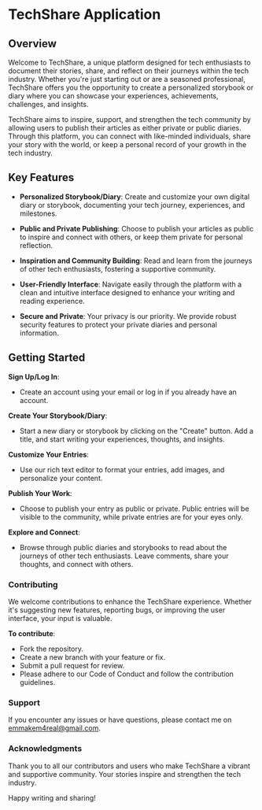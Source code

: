 # TechShare Application

## Overview

Welcome to TechShare, a unique platform designed for tech enthusiasts to document their stories, share, and reflect on their journeys within the tech industry. Whether you're just starting out or are a seasoned professional, TechShare offers you the opportunity to create a personalized storybook or diary where you can showcase your experiences, achievements, challenges, and insights.

TechShare aims to inspire, support, and strengthen the tech community by allowing users to publish their articles as either private or public diaries. Through this platform, you can connect with like-minded individuals, share your story with the world, or keep a personal record of your growth in the tech industry.


## Key Features

- **Personalized Storybook/Diary**: Create and customize your own digital diary or storybook, documenting your tech journey, experiences, and milestones.

- **Public and Private Publishing**: Choose to publish your articles as public to inspire and connect with others, or keep them private for personal reflection.

- **Inspiration and Community Building**: Read and learn from the journeys of other tech enthusiasts, fostering a supportive community.

- **User-Friendly Interface**: Navigate easily through the platform with a clean and intuitive interface designed to enhance your writing and reading experience.

- **Secure and Private**: Your privacy is our priority. We provide robust security features to protect your private diaries and personal information.



## Getting Started

**Sign Up/Log In**:
- Create an account using your email or log in if you already have an account.

**Create Your Storybook/Diary**:
- Start a new diary or storybook by clicking on the "Create" button. Add a title, and start writing your experiences, thoughts, and insights.

**Customize Your Entries**:
- Use our rich text editor to format your entries, add images, and personalize your content.

**Publish Your Work**:
- Choose to publish your entry as public or private. Public entries will be visible to the community, while private entries are for your eyes only.

**Explore and Connect**:
- Browse through public diaries and storybooks to read about the journeys of other tech enthusiasts. Leave comments, share your thoughts, and connect with others.


### Contributing
We welcome contributions to enhance the TechShare experience. Whether it's suggesting new features, reporting bugs, or improving the user interface, your input is valuable.

**To contribute**:

- Fork the repository.
- Create a new branch with your feature or fix.
- Submit a pull request for review.
- Please adhere to our Code of Conduct and follow the contribution guidelines.

### Support
If you encounter any issues or have questions, please contact me on emmakem4real@gmail.com.

### Acknowledgments
Thank you to all our contributors and users who make TechShare a vibrant and supportive community. Your stories inspire and strengthen the tech industry.

Happy writing and sharing!
